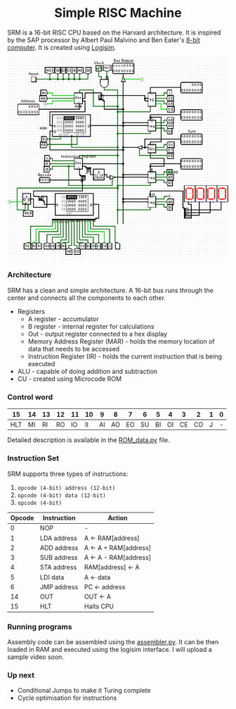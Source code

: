 
<h1 align="center"> Simple RISC Machine </h1>  
  
SRM is  a 16-bit RISC CPU based on the Harvard architecture. It is inspired by the SAP processor by Albert Paul Malvino and Ben Eater's <a href="https://eater.net/8bit">8-bit computer</a>. It is created using <a href="http://www.cburch.com/logisim/">Logisim</a>.
  
<p align="center">  
    <img src="./docs/images/circuit.png" alt="circuit.png"/>  
</p>  
  
### Architecture  
  
SRM has a clean and simple architecture. A 16-bit bus runs through the center and connects all the components to each other. 
* Registers
	* A register - accumulator
	* B register - internal register for calculations
	* Out - output register connected to a hex display
	* Memory Address Register (MAR) - holds the memory location of data that needs to be accessed 
	* Instruction Register (IR) - holds the current instruction that is being executed
* ALU - capable of doing addition and subtraction
* CU - created using Microcode ROM 

### Control word
|15 | 14 | 13 | 12 | 11 | 10 | 9 | 8 | 7 | 6 | 5 | 4 | 3 | 2 | 1 | 0 |
|--|--|--|--|--|--|--|--|--|--|--|--|--|--|--|--|
| HLT | MI | RI | RO | IO | II | AI | AO | EO | SU | BI | OI | CE | CO | J | - |

Detailed description is available in the [ROM_data.py](scripts/ROM_data.py) file.

### Instruction Set

SRM supports three types of instructions:

 1. `opcode (4-bit) address (12-bit)`
 2. `opcode (4-bit) data (12-bit)`
 3. `opcode (4-bit)`

|Opcode|Instruction|Action|
|--|--|--|
| 0 | NOP | - |
| 1 | LDA address | A <- RAM[address] |
| 2 | ADD address | A <- A + RAM[address] |
| 3 | SUB address | A <- A - RAM[address] |
| 4 | STA address | RAM[address] <- A |
| 5 | LDI data | A <- data |
| 6 | JMP address | PC <- address |
| 14 | OUT | OUT <- A |
| 15 | HLT | Halts CPU |

### Running programs
Assembly code can be assembled using the [assembler.py](scripts/assembler.py). It can be then loaded in RAM and executed using the logisim interface. I will upload a sample video soon.

### Up next
* Conditional Jumps to make it Turing complete
* Cycle optimisation for instructions
